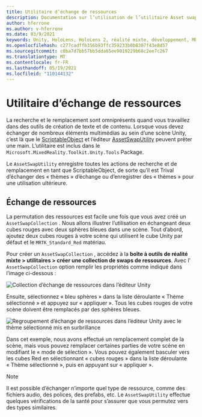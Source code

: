 ```yaml
---
title: Utilitaire d’échange de ressources
description: Documentation sur l’utilisation de l’utilitaire Asset swap dans MRTK pour Unity.
author: hferrone
ms.author: v-hferrone
ms.date: 03/9/2021
keywords: Unity, HoloLens, HoloLens 2, réalité mixte, développement, MRTK
ms.openlocfilehash: c277cadffb356b93ffc359233b0b8307f43e8d57
ms.sourcegitcommit: c0ba7d7bb57bb5dda65ee9019229b68c2ee7c267
ms.translationtype: MT
ms.contentlocale: fr-FR
ms.lasthandoff: 05/19/2021
ms.locfileid: "110144132"
---
```

# <a name="asset-swap-utility"></a>Utilitaire d’échange de ressources

La recherche et le remplacement sont omniprésents quand vous travaillez dans des outils de création de texte et de contenu. Lorsque vous devez échanger de nombreux éléments multimédias au sein d’une scène Unity, c’est là que le [ScriptableObject](https://docs.unity3d.com/Manual/class-ScriptableObject.html) et l’éditeur [AssetSwapUtility](xref:Microsoft.MixedReality.Toolkit.Utilities.Editor.AssetSwapUtility) peuvent prêter une main. L’utilitaire est inclus dans le `Microsoft.MixedReality.Toolkit.Unity.Tools` Package.

Le `AssetSwapUtility` enregistre toutes les actions de recherche et de remplacement en tant que ScriptableObject, de sorte qu’il est Trival d’échanger des « thèmes » d’échange ou d’enregistrer des « thèmes » pour une utilisation ultérieure.

## <a name="swapping-assets"></a>Échange de ressources

La permutation des ressources est facile une fois que vous avez créé un `AssetSwapCollection` . Nous allons illustrer l’utilisation en échangeant deux cubes rouges avec deux sphères bleues dans une scène. Tout d’abord, ajoutez deux cubes rouges à votre scène qui utilisent le cube Unity par défaut et le `MRTK_Standard_Red` matériau.

Pour créer un `AssetSwapCollection` , accédez à la **boîte à outils de réalité mixte > utilitaires > créer une collection de swaps de ressources**. Avec l' `AssetSwapCollection` option remplir les propriétés comme indiqué dans l’image ci-dessous :

![Collection d’échange de ressources dans l’éditeur Unity](images/asset-swap-img-01.png)

Ensuite, sélectionnez « bleu sphères » dans la liste déroulante « Thème sélectionné » et appuyez sur « appliquer ». Tous les cubes rouges de votre scène doivent être remplacés par des sphères bleues.

![Regroupement d’échange de ressources dans l’éditeur Unity avec le thème sélectionné mis en surbrillance](images/asset-swap-img-02.png)

Dans cet exemple, nous avons effectué un remplacement complet de la scène, mais vous pouvez remplacer certaines parties de votre scène en modifiant le « mode de sélection ». Vous pouvez également basculer vers les cubes Red en sélectionnant « cubes rouges » dans la liste déroulante « Thème sélectionné », puis en appuyant sur « appliquer ».

> [!NOTE]
> Il est possible d’échanger n’importe quel type de ressource, comme des fichiers audio, des polices, des prefabs, etc. Le `AssetSwapUtility` effectue quelques vérifications de la santé pour s’assurer que vous permutez vers des types similaires.